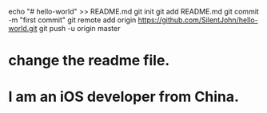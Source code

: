 echo "# hello-world" >> README.md
git init
git add README.md
git commit -m "first commit"
git remote add origin https://github.com/SilentJohn/hello-world.git
git push -u origin master

# change the readme file.
# I am an iOS developer from China.
